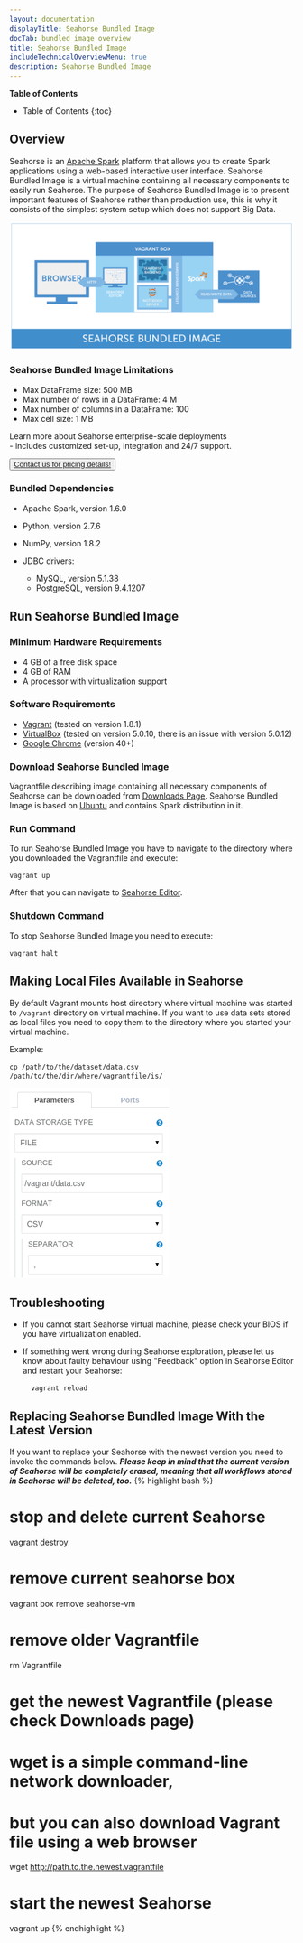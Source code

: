 ```yaml
---
layout: documentation
displayTitle: Seahorse Bundled Image
docTab: bundled_image_overview
title: Seahorse Bundled Image
includeTechnicalOverviewMenu: true
description: Seahorse Bundled Image
---
```



**Table of Contents**

* Table of Contents
{:toc}

## Overview

Seahorse is an <a target="_blank" href="http://spark.apache.org">Apache Spark</a>
platform that allows you to create Spark applications using a web-based interactive user interface.
Seahorse Bundled Image is a virtual machine containing all necessary components to easily run Seahorse.
The purpose of Seahorse Bundled Image is to present important features of Seahorse rather than
production use, this is why it consists of the simplest system setup which does not support Big Data.

<img class="img-responsive" src="./img/bundled_image_overview.png" />

### Seahorse Bundled Image Limitations

* Max DataFrame size: 500 MB
* Max number of rows in a DataFrame: 4 M
* Max number of columns in a DataFrame: 100
* Max cell size: 1 MB

<div class="contact-block">
	<div>
		<p class="contact-block-info">Learn more about Seahorse enterprise-scale deployments
		<br>- includes customized set-up, integration and 24/7 support.</p>
	</div>
	<div>
		<button class="contact-block-button">
			<a href="http://deepsense.io/about-us/contact/">
			Contact us for pricing details!
			</a>
		</button>
	</div>
</div>

### Bundled Dependencies

* Apache Spark, version 1.6.0
* Python, version 2.7.6
* NumPy, version 1.8.2
* JDBC drivers:
    
    -   MySQL, version 5.1.38
    -   PostgreSQL, version 9.4.1207


## Run Seahorse Bundled Image

### Minimum Hardware Requirements
* 4 GB of a free disk space
* 4 GB of RAM
* A processor with virtualization support

### Software Requirements
* <a target="_blank" href="https://www.vagrantup.com/">Vagrant</a> (tested on version 1.8.1)
* <a target="_blank" href="https://www.virtualbox.org/">VirtualBox</a> (tested on version 5.0.10, there is an issue with version 5.0.12)
* <a target="_blank" href="https://www.google.com/chrome/">Google Chrome</a> (version 40+)

### Download Seahorse Bundled Image

Vagrantfile describing image containing all necessary components of Seahorse can be downloaded from
[Downloads Page](/downloads.html).
Seahorse Bundled Image is based on <a target="_blank" href="http://www.ubuntu.com/">Ubuntu</a> and contains Spark distribution in it.

### Run Command
To run Seahorse Bundled Image you have to navigate to the directory where you downloaded the Vagrantfile and execute:

    vagrant up

After that you can navigate to <a target="_blank" href="{{ site.SEAHORSE_EDITOR_ADDRESS }}">Seahorse Editor</a>.

### Shutdown Command
To stop Seahorse Bundled Image you need to execute:

    vagrant halt

## Making Local Files Available in Seahorse
By default Vagrant mounts host directory where virtual machine was started to `/vagrant` directory on virtual machine.
If you want to use data sets stored as local files you need to copy them to the directory where you started your virtual machine.

Example:

    cp /path/to/the/dataset/data.csv /path/to/the/dir/where/vagrantfile/is/

<img class="img-responsive" src="./img/file_param.png" />

## Troubleshooting
* If you cannot start Seahorse virtual machine, please check your BIOS if you have virtualization enabled.
* If something went wrong during Seahorse exploration, please let us know about faulty behaviour using
"Feedback" option in Seahorse Editor and restart your Seahorse:

        vagrant reload

## Replacing Seahorse Bundled Image With the Latest Version
If you want to replace your Seahorse with the newest version you need to invoke
the commands below. ***Please keep in mind that the current version of Seahorse will be
completely erased, meaning that all workflows stored in Seahorse will be deleted, too.***
{% highlight bash %}
# stop and delete current Seahorse
vagrant destroy
# remove current seahorse box
vagrant box remove seahorse-vm
# remove older Vagrantfile
rm Vagrantfile
# get the newest Vagrantfile (please check Downloads page)
# wget is a simple command-line network downloader,
# but you can also download Vagrant file using a web browser
wget http://path.to.the.newest.vagrantfile
# start the newest Seahorse
vagrant up
{% endhighlight %}
